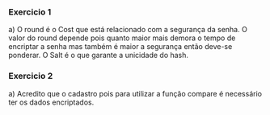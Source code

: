 ### Exercicio 1
a) O round é o Cost que está relacionado com a segurança da senha. O valor do round depende pois quanto maior mais demora o tempo de encriptar a senha mas também é maior a segurança então deve-se ponderar. O Salt é o que garante a unicidade do hash.  
### Exercicio 2
a) Acredito que o cadastro pois para utilizar a função compare é necessário ter os dados encriptados.
